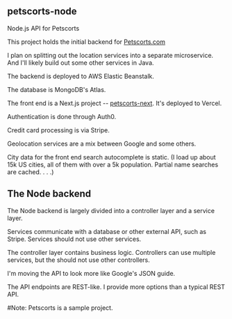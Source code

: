 ## petscorts-node
Node.js API for Petscorts

This project holds the initial backend for [Petscorts.com](https://www.petscorts.com)

I plan on splitting out the location services into a separate microservice. And I'll likely build out some other services in Java.

The backend is deployed to AWS Elastic Beanstalk.

The database is MongoDB's Atlas. 

The front end is a Next.js project -- [petscorts-next](https://github.com/asmuts/petscorts-next). It's deployed to Vercel.

Authentication is done through Auth0.

Credit card processing is via Stripe.

Geolocation services are a mix between Google and some others.

City data for the front end search autocomplete is static. (I load up about 15k US cities, all of them with over a 5k population. Partial name searches are cached. . . .)

## The Node backend

The Node backend is largely divided into a controller layer and a service layer.  

Services communicate with a database or other external API, such as Stripe. Services should not use other services.

The controller layer contains business logic.  Controllers can use multiple services, but the should not use other controllers.

I'm moving the API to look more like Google's JSON guide.

The API endpoints are REST-like. I provide more options than a typical REST API.

#Note: Petscorts is a sample project. 


